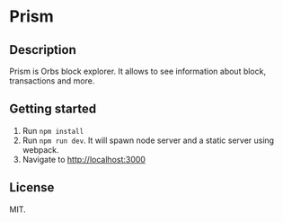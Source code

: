 # Prism

## Description
Prism is Orbs block explorer. It allows to see information about block, transactions and more.

## Getting started
1. Run `npm install`
1. Run `npm run dev`. It will spawn node server and a static server using webpack.
1. Navigate to [http://localhost:3000](http://localhost:3000)

## License
MIT.

